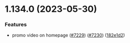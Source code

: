 # 1.134.0 (2023-05-30)


### Features

* promo video on homepage ([#7229](https://github.com/EddieHubCommunity/LinkFree/issues/7229)) ([#7230](https://github.com/EddieHubCommunity/LinkFree/issues/7230)) ([182e1d2](https://github.com/EddieHubCommunity/LinkFree/commit/182e1d23950d9dffc794f2a1ddc3dd56af9230c5))



